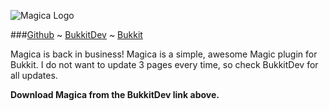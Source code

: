 ![Magica Logo](http://i.imgur.com/ASEfV.png)  

###[Github](https://github.com/Gratimax/Magica) ~ [BukkitDev](http://dev.bukkit.org/server-mods/magica/) ~ [Bukkit](http://forums.bukkit.org/threads/rpg-fun-magica-v0-1-2-magic-awesome-1-0-1-r1.52871/)  

Magica is back in business! Magica is a simple, awesome Magic plugin for Bukkit. I do not want to update 3 pages every time, so check BukkitDev for all updates.

__Download Magica from the BukkitDev link above.__